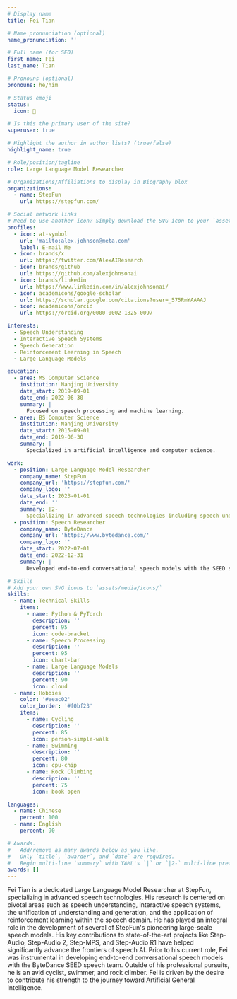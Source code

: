 ```yaml
---
# Display name
title: Fei Tian

# Name pronunciation (optional)
name_pronunciation: ''

# Full name (for SEO)
first_name: Fei
last_name: Tian

# Pronouns (optional)
pronouns: he/him

# Status emoji
status:
  icon: 🚀

# Is this the primary user of the site?
superuser: true

# Highlight the author in author lists? (true/false)
highlight_name: true

# Role/position/tagline
role: Large Language Model Researcher

# Organizations/Affiliations to display in Biography blox
organizations:
  - name: StepFun
    url: https://stepfun.com/

# Social network links
# Need to use another icon? Simply download the SVG icon to your `assets/media/icons/` folder.
profiles:
  - icon: at-symbol
    url: 'mailto:alex.johnson@meta.com'
    label: E-mail Me
  - icon: brands/x
    url: https://twitter.com/AlexAIResearch
  - icon: brands/github
    url: https://github.com/alexjohnsonai
  - icon: brands/linkedin
    url: https://www.linkedin.com/in/alexjohnsonai/
  - icon: academicons/google-scholar
    url: https://scholar.google.com/citations?user=_575RmYAAAAJ
  - icon: academicons/orcid
    url: https://orcid.org/0000-0002-1825-0097

interests:
  - Speech Understanding
  - Interactive Speech Systems
  - Speech Generation
  - Reinforcement Learning in Speech
  - Large Language Models

education:
  - area: MS Computer Science
    institution: Nanjing University
    date_start: 2019-09-01
    date_end: 2022-06-30
    summary: |
      Focused on speech processing and machine learning.
  - area: BS Computer Science
    institution: Nanjing University
    date_start: 2015-09-01
    date_end: 2019-06-30
    summary: |
      Specialized in artificial intelligence and computer science.

work:
  - position: Large Language Model Researcher
    company_name: StepFun
    company_url: 'https://stepfun.com/'
    company_logo: ''
    date_start: 2023-01-01
    date_end: ''
    summary: |2-
      Specializing in advanced speech technologies including speech understanding, interactive speech systems, and reinforcement learning in speech domain. Led development of Step-Audio, Step-Audio 2, Step-MPS, and Step-Audio R1 projects.
  - position: Speech Researcher
    company_name: ByteDance
    company_url: 'https://www.bytedance.com/'
    company_logo: ''
    date_start: 2022-07-01
    date_end: 2022-12-31
    summary: |
      Developed end-to-end conversational speech models with the SEED speech team.

# Skills
# Add your own SVG icons to `assets/media/icons/`
skills:
  - name: Technical Skills
    items:
      - name: Python & PyTorch
        description: ''
        percent: 95
        icon: code-bracket
      - name: Speech Processing
        description: ''
        percent: 95
        icon: chart-bar
      - name: Large Language Models
        description: ''
        percent: 90
        icon: cloud
  - name: Hobbies
    color: '#eeac02'
    color_border: '#f0bf23'
    items:
      - name: Cycling
        description: ''
        percent: 85
        icon: person-simple-walk
      - name: Swimming
        description: ''
        percent: 80
        icon: cpu-chip
      - name: Rock Climbing
        description: ''
        percent: 75
        icon: book-open

languages:
  - name: Chinese
    percent: 100
  - name: English
    percent: 90

# Awards.
#   Add/remove as many awards below as you like.
#   Only `title`, `awarder`, and `date` are required.
#   Begin multi-line `summary` with YAML's `|` or `|2-` multi-line prefix and indent 2 spaces below.
awards: []
---
```


Fei Tian is a dedicated Large Language Model Researcher at StepFun, specializing in advanced speech technologies. His research is centered on pivotal areas such as speech understanding, interactive speech systems, the unification of understanding and generation, and the application of reinforcement learning within the speech domain. He has played an integral role in the development of several of StepFun's pioneering large-scale speech models. His key contributions to state-of-the-art projects like Step-Audio, Step-Audio 2, Step-MPS, and Step-Audio R1 have helped significantly advance the frontiers of speech AI. Prior to his current role, Fei was instrumental in developing end-to-end conversational speech models with the ByteDance SEED speech team. Outside of his professional pursuits, he is an avid cyclist, swimmer, and rock climber. Fei is driven by the desire to contribute his strength to the journey toward Artificial General Intelligence.
